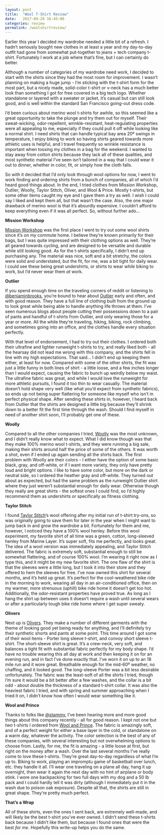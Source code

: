 ```yaml
---
layout: post
title:  "Wool T-Shirt Review"
date:   2017-09-26 16:45:00
categories: review
permalink: /woolshirtreview/
---
```


Earlier this year I decided my wardrobe needed a little bit of a refresh. I hadn’t seriously bought new clothes in at least a year and my day-to-day outfit had gone from somewhat put-together to jeans + tech company t-shirt. Fortunately I work at a job where that’s fine, but I can certainly do better. 

Although a number of categories of my wardrobe need work, I decided to start with the shirts since they had the most room for improvement. I wasn’t planning on making a huge jump - I’m sticking with the t-shirt form for the most part, but a nicely made, solid-color t-shirt or v-neck has a much better look than something I got for free covered in a big tech logo. Whether standalone or layered with a sweater or jacket, it’s casual but can still look good, and is well within the standard San Francisco going-out dress code.  

I’d been curious about merino wool t-shirts for awhile, so this seemed like a great opportunity to take the plunge and try them out for myself. Their sweat-wicking, odor-repellent, wrinkle-resistant, heat-regulating properties were all appealing to me, especially if they could pull it off while looking like a normal shirt. I need shirts that can handle typical bay area 20º swings in temperature, I enjoy biking to work so having shirts geared towards more athletic uses is helpful, and I travel frequently so wrinkle resistance is important when tossing my clothes in a bag for the weekend. I wanted to stay away from cotton shirts because they lack all of these qualities, and most synthetic material I’ve seen isn’t tailored in a way that I could wear it out to dinner, whether in color, fit, or simply how the cloth falls. 

So with it decided that I’d only look through wool options for now, I went to work finding and ordering shirts from a bunch of companies, all of which I’d heard good things about. In the end, I tried clothes from Mission Workshop, Outlier, Woolly, Taylor Stitch, Oliver, and Wool & Price. Mostly t-shirts, but some other items caught my eye and I gave them a try as well. I wish I could say I liked and kept them all, but that wasn’t the case. Also, the one major drawback of merino wool is that it’s absurdly expensive. I couldn’t afford to keep everything even if it was all perfect. So, without further ado… 

**Mission Workshop**

[Mission Workshop](https://missionworkshop.com/collections/tops) was the first place I went to try out some wool shirts since it’s on my commute home. I believe they’re known primarily for their bags, but I was quite impressed with their clothing options as well. They’re all geared towards cycling, and are designed to be versatile and durable while still looking good. As for the t-shirts specifically, I didn’t end up purchasing any. The material was nice, soft and a bit stretchy, the colors were solid and understated, but the fit, for me, was a bit tight for daily wear. I could see these being great undershirts, or shirts to wear *while* biking to work, but I’d never wear them *at* work. 

**Outlier**

If you spend enough time on the traveling corners of reddit or listening to [@benjaminbrooks](http://www.twitter.com/benjaminbrooks), you’re bound to hear about [Outlier](https://shop.outlier.nyc/shop/retail/shirts/) early and often, and with good reason. They have a full line of clothing built from the ground up to look great while being able to handle anything life throws at them. I’ve seen numerous blogs about people cutting their possessions down to a pair of pants and handful of t-shirts from Outlier, and only wearing those for a year or more. All the while they’re traveling, hiking, biking, rock climbing, and sometimes going into an office, and the clothes handle every situation perfectly. 

With that level of endorsement, I had to try out their clothes. I ordered both their ultrafine and lighter runweight t-shirts to try, and really liked both - all the hearsay did not lead me wrong with this company, and the shirts fell in line with my high expectations. That said… I didn’t end up keeping them either, at least for now. Compared with some of the other shirts, the fit was just a little funny in both lines of shirt - a little loose, and a few inches longer than I would expect, causing the fabric to bunch up weirdly below my waist. The ultrafine fabric was great, and while I would love the runweight for more athletic pursuits, I found it too thin to wear casually. The material doesn’t hold shape very well (like what you’d expect from synthetic fabrics), so ends up not being super flattering for someone like myself who isn’t in perfect physical shape. After sending these shirts in, however, I heard back from Outlier that the shirts are designed a little big because they’ll shrink down to a better fit the first time through the wash. Should I find myself in need of another shirt soon, I’ll probably get one of these. 

**Woolly**

Compared to all the other companies I tried, [Woolly](https://www.woolly.clothing/collections/shirts) was the most unknown, and I didn’t really know what to expect. What I did know though was that they make 100% merino wool t-shirts, and they were running a big sale, making their shirts around half the price of some of the others. It was worth a shot, even if I ended up again sending all the shirts back. The first problem with Woolly are their colors - I either have the option of some basic black, gray, and off-white, or if I want more variety, they only have pretty loud and bright options. I like to have some color, but more on the dark or neutral side, so I ordered the heather gray and off-white. They turned out about as expected, but had the same problem as the runweight Outlier shirt where they just weren’t substantial enough for daily wear. Otherwise though they really are great shirts - the softest ones I could find, so I’d highly recommend them as undershirts or specifically as fitness clothing. 

**Taylor Stitch**

I found [Taylor Stitch](https://www.taylorstitch.com/products/the-merino-henley-in-charcoal)’s wool offering after my initial run of t-shirt try-ons, so was originally going to save them for later in the year when I might want to jump back in and grow the wardrobe a bit. Fortunately for them and me, however, I noticed they have a 100% wool henley. Before this wool experiment, my favorite shirt of all time was a green, cotton, long-sleeved henley from Marine Layer. It’s super soft, fits me perfectly, and looks great. The idea of a wool version was immediately appealing, and Taylor Stitch delivered. The fabric is extremely soft, substantial enough to still be somewhat flattering, and of course 100% wool. I’m wearing it right now as I type this, and it might be my new favorite shirt. The one flaw of the shirt is that the sleeves were a little long, but I took it into their store and they offered to hem the sleeves for free. I’ve now owned this shirt for several months, and it’s held up great. It’s perfect for the cool-weathered bike ride in the morning to work, wearing all day in an air-conditioned office, then on my warmer, more strenuous (uphill) bike ride home it doesn’t get too hot. Additionally, the odor-resistant properties have proved true. As long as I hang the shirt up between uses it doesn’t require a wash until several wears or after a particularly tough bike ride home where I get super sweaty. 

**Olivers**

Next up is [Olivers](https://oliversapparel.com/products/convoy). They make a number of different garments with the theme of looking good yet being ready for anything, and I’ll definitely try their synthetic shorts and pants at some point. This time around I got some of their wool items - Porter long sleeve t-shirt, and convoy short sleeve t-shirt. The short-sleeve shirt is great. It’s a crew-neck, very soft, and balances a tight fit with substantial fabric perfectly for my body shape. I’d have no trouble wearing this all day at work and then keeping it on for an evening run, and in fact I’ve done exactly that. I’ve worn it on up to an 18 mile run and it wore great. Breathable enough for the mid-60º weather, no chaffing, and it looked good. The long-sleeve Porter was a bit less desirable unfortunately. The fabric was the least-soft of all the shirts I tried, though I’m sure it would be a bit better after a few washes, and the collar is a bit odd - about double the thickness of a standard t-shirt collar. It was also the heaviest fabric I tried, and with spring and summer approaching when I tried it on, I didn’t know how often I would wear something like it. 

**Wool and Prince**

Thanks to folks like [@stammy](https://twitter.com/Stammy/status/691812575047192578), I’ve been hearing more and more good things about this company recently - all for good reason. I kept not one but *two* t-shirts I ordered from [Wool and Prince](https://woolandprince.com/collections/tees). The fabric is amazingly soft, and of a perfect weight for either a base layer in the cold, or standalone on a warm day, whatever the activity. The color selection is the best of any of these companies, with several interesting but not overwhelming options to choose from. Lastly, for me, the fit is amazing - a little loose at first, but right on the money after a wash. Over the last several months I’ve really come to love these t-shirts. They’re great day-to-day regardless of what I’m up to. Biking to work, playing an impromptu game of basketball over lunch, etc. they handle it all. I’ll wear one traveling on a plane all day, hang it up overnight, then wear it again the next day with no hint of airplane or body stink. I wore one backpacking for two full days with my dog and a 50 lb pack and I could hardly tell it was dirty (although I immediately put it in the wash due to poison oak exposure). Despite all that, the shirts are still in great shape. They’re pretty much perfect. 

**That’s a Wrap**

 All of these shirts, even the ones I sent back, are extremely well-made, and will likely be the best t-shirt you’ve ever owned. I didn’t send these t-shirts back because I didn’t like them, but because I found ones that were the best *for me*. Hopefully this write-up helps you do the same. 
